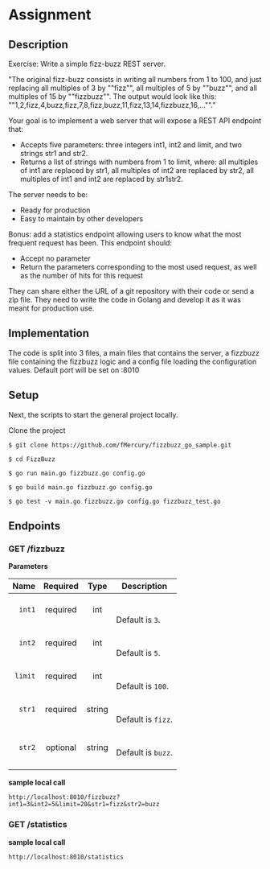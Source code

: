 

# Assignment

## Description
Exercise: Write a simple fizz-buzz REST server.

"The original fizz-buzz consists in writing all numbers from 1 to 100, and just replacing all multiples of 3 by ""fizz"", all multiples of 5 by ""buzz"", and all multiples of 15 by ""fizzbuzz"".
The output would look like this: ""1,2,fizz,4,buzz,fizz,7,8,fizz,buzz,11,fizz,13,14,fizzbuzz,16,...""."

Your goal is to implement a web server that will expose a REST API endpoint that:
- Accepts five parameters: three integers int1, int2 and limit, and two strings str1 and str2.
- Returns a list of strings with numbers from 1 to limit, where: all multiples of int1 are replaced by str1, all multiples of int2 are replaced by str2, all multiples of int1 and int2 are replaced by str1str2.

The server needs to be:
- Ready for production
- Easy to maintain by other developers

Bonus: add a statistics endpoint allowing users to know what the most frequent request has been. This endpoint should:
- Accept no parameter
- Return the parameters corresponding to the most used request, as well as the number of hits for this request

 They can share either the URL of a git repository with their code or send a zip file. They need to write the code in Golang and develop it as it was meant for production use.


## Implementation 
The code is split into 3 files, a main files that contains the server, a fizzbuzz file containing the fizzbuzz logic and a config file loading the configuration values. Default port will be set on :8010 


## Setup
Next, the scripts to start the general project locally.

Clone the project
```
$ git clone https://github.com/fMercury/fizzbuzz_go_sample.git

$ cd FizzBuzz

$ go run main.go fizzbuzz.go config.go

$ go build main.go fizzbuzz.go config.go

$ go test -v main.go fizzbuzz.go config.go fizzbuzz_test.go

```

## Endpoints

### GET /fizzbuzz

**Parameters**

|          Name | Required |  Type   | Description                                                                                                                                                           |
| -------------:|:--------:|:-------:| --------------------------------------------------------------------------------------------------------------------------------------------------------------------- |
|     `int1` | required | int  |  <br/><br/> Default is `3`.                                                                     |
|     `int2` | required | int  |  <br/><br/> Default is `5`.                                                                     |
|     `limit` | required | int  | <br/><br/> Default is `100`.                                                                     |
|     `str1` | required | string  | <br/><br/> Default is `fizz`.                                                                     |
|     `str2` | optional | string  | <br/><br/> Default is `buzz`. <br/><br/>                                                                      |

**sample local call**
```
http://localhost:8010/fizzbuzz?int1=3&int2=5&limit=20&str1=fizz&str2=buzz
```

### GET /statistics
**sample local call**
```
http://localhost:8010/statistics
```

